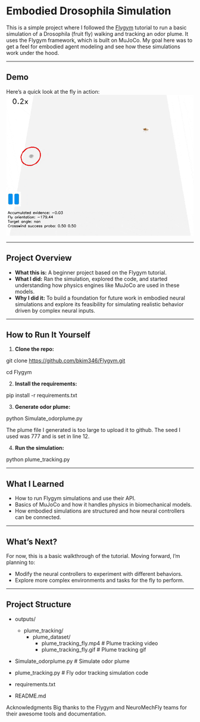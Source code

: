 #  Embodied Drosophila Simulation

This is a simple project where I followed the [Flygym](https://github.com/NeuroMechFly/Flygym) tutorial to run a basic simulation of a Drosophila (fruit fly) walking and tracking an odor plume. It uses the Flygym framework, which is built on MuJoCo. My goal here was to get a feel for embodied agent modeling and see how these simulations work under the hood.

---

##  Demo

Here’s a quick look at the fly in action:  
![Fly walking and tracking odor plume](./outputs/plume_tracking/plume_dataset/plume_tracking_fly.gif)

---

## Project Overview

- **What this is:** A beginner project based on the Flygym tutorial.  
- **What I did:** Ran the simulation, explored the code, and started understanding how physics engines like MuJoCo are used in these models.  
- **Why I did it:** To build a foundation for future work in embodied neural simulations and explore its feasibility for simulating realistic behavior driven by complex neural inputs.

---

## How to Run It Yourself

1. **Clone the repo:**

git clone https://github.com/bkim346/Flygym.git

cd Flygym

2. **Install the requirements:**

pip install -r requirements.txt

3. **Generate odor plume:**

python Simulate_odorplume.py

The plume file I generated is too large to upload it to github. The seed I used was 777 and is set in line 12.

4. **Run the simulation:**

python plume_tracking.py


---

## What I Learned

- How to run Flygym simulations and use their API.
- Basics of MuJoCo and how it handles physics in biomechanical models.
- How embodied simulations are structured and how neural controllers can be connected.

---

## What’s Next?

For now, this is a basic walkthrough of the tutorial. Moving forward, I’m planning to:

- Modify the neural controllers to experiment with different behaviors.
- Explore more complex environments and tasks for the fly to perform.

---

## Project Structure

- outputs/
  - plume_tracking/
    - plume_dataset/        
      - plume_tracking_fly.mp4   # Plume tracking video 
      - plume_tracking_fly.gif   # Plume tracking gif

- Simulate_odorplume.py        # Simulate odor plume
- plume_tracking.py            # Fly odor tracking simulation code
- requirements.txt
- README.md

Acknowledgments
Big thanks to the Flygym and NeuroMechFly teams for their awesome tools and documentation.
